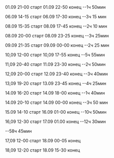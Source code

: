 01.09 21-00 старт
01.09 22-50 конец
--1ч 50мин

06.09 14-15 старт
06.09 17-30 конец
--3ч 15 мин

08.09 15-35 старт
08.09 17-45 конец
--2ч 10 мин

08.09 20-00 старт
08.09 23-25 конец
--3ч 25мин

09.09 21-35 старт
09.09 00-00 конец
--2ч 25 мин

10,09 12-00 старт
10,09 17-55 конец
--5ч 55мин

11,09 20-40 старт
11.09 23-30 конец
--2ч 50мин

12,09 20-00 старт
12.09 23-40 конец
--3ч 40мин

13,09 19-20 старт
13.09 23-45 конец
--4ч 25мин

14.09 16-20 старт
14.09 18-00 конец
--1ч 40мин

14.09 20-10 старт
14.09 00-00 конец
--3ч 50 мин

15.09 14-10 старт
16.09 01-00 конец
--10ч 50мин

16,09 12-30 старт
17.09 01.00 конец
--12ч 30мин

--58ч 45мин

17,09 12-00 старт
18.09 00-05 конец

18,09 12-20 старт
18.09 15-30 конец
